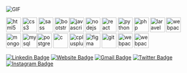 
<img  alt="GIF" src="https://i.pinimg.com/originals/e4/26/70/e426702edf874b181aced1e2fa5c6cde.gif" />
<p align="left"> <img src="https://devicons.github.io/devicon/devicon.git/icons/html5/html5-original-wordmark.svg" alt="html5" width="40" height="40"/> <img src="https://devicons.github.io/devicon/devicon.git/icons/css3/css3-original-wordmark.svg" alt="css3" width="40" height="40"/> <img src="https://devicons.github.io/devicon/devicon.git/icons/sass/sass-original.svg" alt="sass" width="40" height="40"/> <img src="https://devicons.github.io/devicon/devicon.git/icons/bootstrap/bootstrap-plain.svg" alt="bootstrap" width="40" height="40"/><img src="https://devicons.github.io/devicon/devicon.git/icons/javascript/javascript-original.svg" alt="javascript" width="40" height="40"/> <img src="https://devicons.github.io/devicon/devicon.git/icons/nodejs/nodejs-original-wordmark.svg" alt="nodejs" width="40" height="40"/> <img src="https://devicons.github.io/devicon/devicon.git/icons/react/react-original-wordmark.svg" alt="react" width="40" height="40"/>  <img src="https://devicons.github.io/devicon/devicon.git/icons/python/python-original.svg" alt="python" width="40" height="40"/> <img src="https://devicons.github.io/devicon/devicon.git/icons/php/php-original.svg" alt="php" width="40" height="40"/> <img src="https://devicons.github.io/devicon/devicon.git/icons/laravel/laravel-plain-wordmark.svg" alt="laravel" width="40" height="40"/>
  <img src="https://img.icons8.com/color/50/000000/wordpress.png" alt="webpack" width="40" height="40"/><img src="https://devicons.github.io/devicon/devicon.git/icons/mongodb/mongodb-original-wordmark.svg" alt="mongodb" width="40" height="40"/> <img src="https://devicons.github.io/devicon/devicon.git/icons/mysql/mysql-original-wordmark.svg" alt="mysql" width="40" height="40"/><img src="https://devicons.github.io/devicon/devicon.git/icons/postgresql/postgresql-original-wordmark.svg" alt="postgresql" width="40" height="40"/> <img src="https://devicons.github.io/devicon/devicon.git/icons/c/c-original.svg" alt="c" width="40" height="40"/> <img src="https://devicons.github.io/devicon/devicon.git/icons/cplusplus/cplusplus-original.svg" alt="cplusplus" width="40" height="40"/>  <img src="https://www.vectorlogo.zone/logos/figma/figma-icon.svg" alt="figma" width="40" height="40"/> <img src="https://www.vectorlogo.zone/logos/git-scm/git-scm-icon.svg" alt="git" width="40" height="40"/> <img src="https://devicons.github.io/devicon/devicon.git/icons/webpack/webpack-original.svg" alt="webpack" width="40" height="40"/> <img src="https://cdn.iconscout.com/icon/free/png-512/ionic-4-1175016.png" alt="webpack" width="40" height="40"/></p>

[![Linkedin Badge](https://img.shields.io/badge/-abhishek-blue?style=flat&logo=Linkedin&logoColor=white&link=https://www.linkedin.com/in/abhishek-mogaveera-440526141/)](https://www.linkedin.com/in/abhishek-mogaveera-440526141/)
[![Website Badge](https://img.shields.io/badge/-abhishekm-47CCCC?style=flat&logo=Google-Chrome&logoColor=white&link=https://abhishekm.netlify.app/)](https://abhishekm.netlify.app/)
[![Gmail Badge](https://img.shields.io/badge/-abmogaveer971999-c14438?style=flat&logo=Gmail&logoColor=white&link=mailto:jessicalim813@gmail.com)](mailto:abmogaveer971999@gmail.com)
[![Twitter Badge](https://img.shields.io/badge/-@abhiisshakee-1ca0f1?style=flat&labelColor=1ca0f1&logo=twitter&logoColor=white&link=https://twitter.com/abhiisshakee)](https://twitter.com/abhiisshakee)
[![Instagram Badge](https://img.shields.io/badge/-@abhiisshakee-purple?style=flat&logo=instagram&logoColor=white&link=https://www.instagram.com/abhiisshakee/)](https://www.instagram.com/abhiisshakee/)

